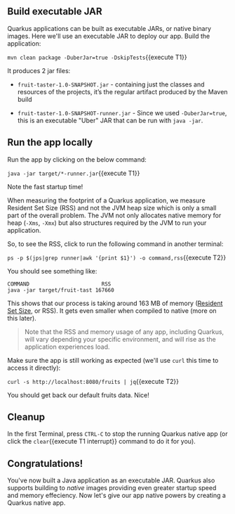 ## Build executable JAR

Quarkus applications can be built as executable JARs, or native binary images. Here we'll use an executable JAR to deploy our app. Build the application:

`mvn clean package -DuberJar=true -DskipTests`{{execute T1}}

It produces 2 jar files:

* `fruit-taster-1.0-SNAPSHOT.jar` - containing just the classes and resources of the projects, it’s the regular artifact produced by the Maven build

* `fruit-taster-1.0-SNAPSHOT-runner.jar` - Since we used `-DuberJar=true`, this is an executable "Uber" JAR that can be run with `java -jar`.

## Run the app locally

Run the app by clicking on the below command:

`java -jar target/*-runner.jar`{{execute T1}}

Note the fast startup time!

When measuring the footprint of a Quarkus application, we measure Resident Set Size (RSS) and not the JVM heap size which is only a small part of the overall problem. The JVM not only allocates native memory for heap (`-Xms`, `-Xmx`) but also structures required by the JVM to run your application.

So, to see the RSS, click to run the following command in another terminal:

`ps -p $(jps|grep runner|awk '{print $1}') -o command,rss`{{execute T2}}

You should see something like:

```console
COMMAND                       RSS
java -jar target/fruit-tast 167660
```

This shows that our process is taking around 163 MB of memory ([Resident Set Size](https://en.wikipedia.org/wiki/Resident_set_size), or RSS). It gets even smaller when compiled to native (more on this later).

> Note that the RSS and memory usage of any app, including Quarkus, will vary depending your specific environment, and will rise as the application experiences load.

Make sure the app is still working as expected (we'll use `curl` this time to access it directly):

`curl -s http://localhost:8080/fruits | jq`{{execute T2}}

You should get back our default fruits data. Nice!

## Cleanup

In the first Terminal, press `CTRL-C` to stop the running Quarkus native app (or click the `clear`{{execute T1 interrupt}} command to do it for you).

## Congratulations!

You've now built a Java application as an executable JAR. Quarkus also supports building to _native_ images providing even greater startup speed and memory effeciency. Now let's give our app native powers by creating a Quarkus native app.
